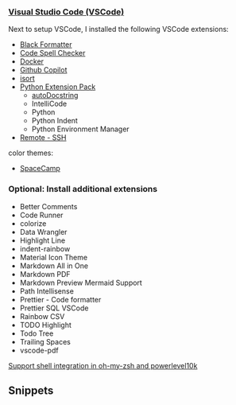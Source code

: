 ### [Visual Studio Code (VSCode)](https://code.visualstudio.com/docs/python/python-quick-start "VSCode Python Quick Start")

Next to setup VSCode, I installed the following VSCode extensions:

- [Black Formatter](https://github.com/microsoft/vscode-black-formatter)
- [Code Spell Checker](https://github.com/streetsidesoftware/vscode-spell-checker)
- [Docker](https://github.com/microsoft/vscode-docker)
- [Github Copilot](https://marketplace.visualstudio.com/items?itemName=GitHub.copilotvs)
- [isort](https://github.com/microsoft/vscode-isort)
- [Python Extension Pack](https://github.com/DonJayamanne/python-extension-pack)
  - [autoDocstring](https://github.com/NilsJPWerner/autoDocstring)
  - IntelliCode
  - Python
  - Python Indent
  - Python Environment Manager
- [Remote - SSH](https://github.com/Microsoft/vscode-remote-release)

color themes:
- [SpaceCamp](https://github.com/dinogomez/SpaceCamp)

### Optional: Install additional extensions

- Better Comments
- Code Runner
- colorize
- Data Wrangler
- Highlight Line
- indent-rainbow
- Material Icon Theme
- Markdown All in One
- Markdown PDF
- Markdown Preview Mermaid Support
- Path Intellisense
- Prettier - Code formatter
- Prettier SQL VSCode
- Rainbow CSV
- TODO Highlight
- Todo Tree
- Trailing Spaces
- vscode-pdf

[Support shell integration in oh-my-zsh and powerlevel10k](https://github.com/microsoft/vscode/issues/146587)

## Snippets